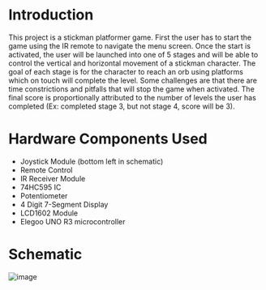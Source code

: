 # Introduction
This project is a stickman platformer game. First the user has to start the game using the IR remote to navigate the menu screen. Once the start is activated, the user will be launched into one of 5 stages and will be able to control the vertical and horizontal movement of a stickman character. The goal of each stage is for the character to reach an orb using platforms which on touch will complete the level. Some challenges are that there are time constrictions and pitfalls that will stop the game when activated. The final score is proportionally attributed to the number of levels the user has completed (Ex: completed stage 3, but not stage 4, score will be 3).

# Hardware Components Used
 - Joystick Module (bottom left in schematic)
 - Remote Control
 - IR Receiver Module
 - 74HC595 IC
 - Potentiometer
 - 4 Digit 7-Segment Display
 - LCD1602 Module
 - Elegoo UNO R3 microcontroller

# Schematic

![image](https://user-images.githubusercontent.com/91359755/213309672-a0b42246-4c46-46f2-b649-5ae49d554699.png)
